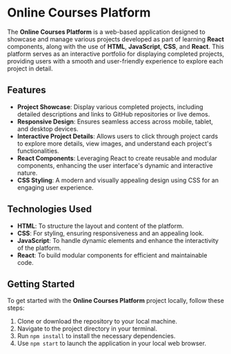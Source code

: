 # Online Courses Platform

The **Online Courses Platform** is a web-based application designed to showcase and manage various projects developed as part of learning **React** components, along with the use of **HTML**, **JavaScript**, **CSS**, and **React**. This platform serves as an interactive portfolio for displaying completed projects, providing users with a smooth and user-friendly experience to explore each project in detail.

## Features
- **Project Showcase**: Display various completed projects, including detailed descriptions and links to GitHub repositories or live demos.
- **Responsive Design**: Ensures seamless access across mobile, tablet, and desktop devices.
- **Interactive Project Details**: Allows users to click through project cards to explore more details, view images, and understand each project's functionalities.
- **React Components**: Leveraging React to create reusable and modular components, enhancing the user interface's dynamic and interactive nature.
- **CSS Styling**: A modern and visually appealing design using CSS for an engaging user experience.

## Technologies Used
- **HTML**: To structure the layout and content of the platform.
- **CSS**: For styling, ensuring responsiveness and an appealing look.
- **JavaScript**: To handle dynamic elements and enhance the interactivity of the platform.
- **React**: To build modular components for efficient and maintainable code.
  
## Getting Started
To get started with the **Online Courses Platform** project locally, follow these steps:

1. Clone or download the repository to your local machine.
2. Navigate to the project directory in your terminal.
3. Run `npm install` to install the necessary dependencies.
4. Use `npm start` to launch the application in your local web browser.
